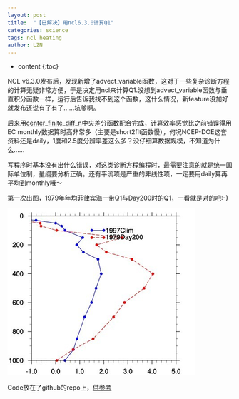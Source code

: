 ```yaml
---
layout: post
title:  "【已解决】用ncl6.3.0计算Q1" 
categories: science
tags: ncl heating
author: LZN
---
```


* content
{:toc}

NCL v6.3.0发布后，发现新增了advect_variable函数，这对于一些复杂诊断方程的计算无疑非常方便，于是决定用ncl来计算Q1.没想到advect_variable函数与垂直积分函数一样，运行后告诉我找不到这个函数，这什么情况，新feature没加好就发布还说有了有了……坑爹啊。

后来用<a href="http://www.ncl.ucar.edu/Document/Functions/Built-in/center_finite_diff_n.shtml">center_finite_diff_n</a>中央差分函数配合完成，计算效率感觉比之前错误得用EC monthly数据算时高非常多（主要是short2flt函数慢），何况NCEP-DOE这套资料还是daily，1度和2.5度分辨率差这么多？没仔细算数据规模，不知道为什么……

写程序时基本没有出什么错误，对这类诊断方程编程时，最需要注意的就是统一国际单位制，量纲要分析正确。还有平流项是严重的非线性项，一定要用daily算再平均到monthly哦～

第一次出图，1979年年均菲律宾海一带Q1与Day200时的Q1，一看就是对的吧:-)

<a href="https://raw.githubusercontent.com/Novarizark/Novarizark.github.io/master/uploads/2015/05/QQ图片20150505183500.jpg"><img class="alignnone size-full wp-image-482" src="https://raw.githubusercontent.com/Novarizark/Novarizark.github.io/master/uploads/2015/05/QQ图片20150505183500.jpg" alt="QQ图片20150505183500" width="420" height="374" /></a>

Code放在了github的repo上，[供参考](https://github.com/Novarizark/project/blob/master/HEAT_SCS_MON-2015/ncl/cal_write_Q1_daily_NCEP-DOE-20150505.ncl)
